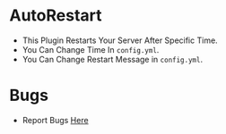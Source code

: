# AutoRestart

* This Plugin Restarts Your Server After Specific Time.
* You Can Change Time In `config.yml`.
* You Can Change Restart Message in `config.yml`.

# Bugs

* Report Bugs [Here](https://github.com/DaDevGuy/AutoRestart/issues/new)
